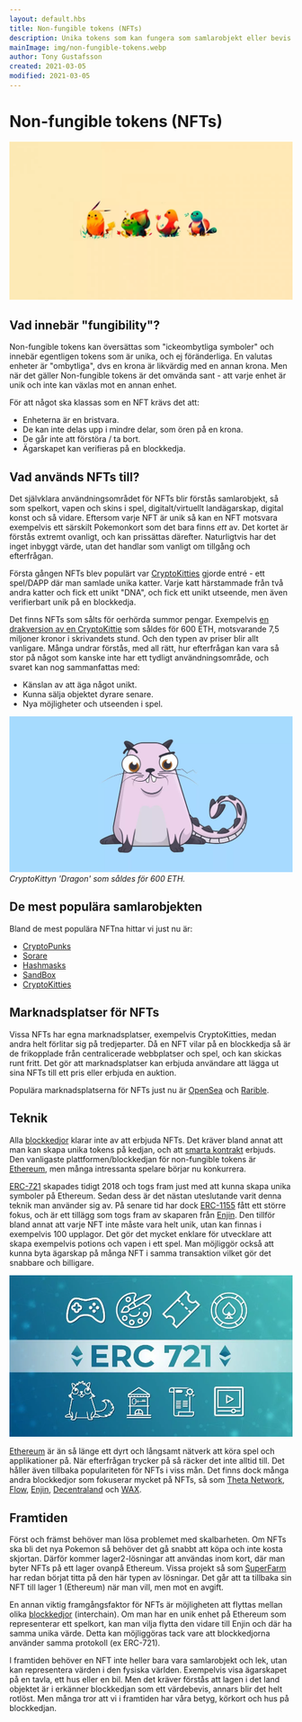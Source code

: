 ```yaml
---
layout: default.hbs
title: Non-fungible tokens (NFTs)
description: Unika tokens som kan fungera som samlarobjekt eller bevis på ägarskap. Exempelvis tillbehör i spel eller ägarbevis på virtuellt land.
mainImage: img/non-fungible-tokens.webp
author: Tony Gustafsson
created: 2021-03-05
modified: 2021-03-05
---
```


# Non-fungible tokens (NFTs)

![Non-fungible tokens (NFTs)](../img/non-fungible-tokens.webp 'Non-fungible tokens (NFTs)')

## Vad innebär "fungibility"?

Non-fungible tokens kan översättas som "ickeombytliga symboler" och innebär egentligen tokens som är unika, och ej föränderliga. En valutas enheter är "ombytliga", dvs en krona är likvärdig med en annan krona. Men när det gäller Non-fungible tokens är det omvända sant - att varje enhet är unik och inte kan växlas mot en annan enhet.

För att något ska klassas som en NFT krävs det att:

-   Enheterna är en bristvara.
-   De kan inte delas upp i mindre delar, som ören på en krona.
-   De går inte att förstöra / ta bort.
-   Ägarskapet kan verifieras på en blockkedja.

## Vad används NFTs till?

Det självklara användningsområdet för NFTs blir förstås samlarobjekt, så som spelkort, vapen och skins i spel, digitalt/virtuellt landägarskap, digital konst och så vidare. Eftersom varje NFT är unik så kan en NFT motsvara exempelvis ett särskilt Pokemonkort som det bara finns _ett_ av. Det kortet är förstås extremt ovanligt, och kan prissättas därefter. Naturligtvis har det inget inbyggt värde, utan det handlar som vanligt om tillgång och efterfrågan.

Första gången NFTs blev populärt var [CryptoKitties](https://www.cryptokitties.co/) gjorde entré - ett spel/DAPP där man samlade unika katter. Varje katt härstammade från två andra katter och fick ett unikt "DNA", och fick ett unikt utseende, men även verifierbart unik på en blockkedja.

Det finns NFTs som sålts för oerhörda summor pengar. Exempelvis [en drakversion av en CryptoKittie](https://www.cryptokitties.co/kitty/896775) som såldes för 600 ETH, motsvarande 7,5 miljoner kronor i skrivandets stund. Och den typen av priser blir allt vanligare. Många undrar förstås, med all rätt, hur efterfrågan kan vara så stor på något som kanske inte har ett tydligt användningsområde, och svaret kan nog sammanfattas med:

-   Känslan av att äga något unikt.
-   Kunna sälja objektet dyrare senare.
-   Nya möjligheter och utseenden i spel.

![Dragon the CryptoKittie](../img/non-fungible-tokens-cryptokitty.webp 'Dragon the CryptoKittie') _CryptoKittyn 'Dragon' som såldes för 600 ETH._

## De mest populära samlarobjekten

Bland de mest populära NFTna hittar vi just nu är:

-   [CryptoPunks](https://www.larvalabs.com/cryptopunks)
-   [Sorare](https://sorare.com/)
-   [Hashmasks](https://www.thehashmasks.com/)
-   [SandBox](https://www.sandbox.game/en/)
-   [CryptoKitties](https://www.cryptokitties.co/)

## Marknadsplatser för NFTs

Vissa NFTs har egna marknadsplatser, exempelvis CryptoKitties, medan andra helt förlitar sig på tredjeparter. Då en NFT vilar på en blockkedja så är de frikopplade från centralicerade webbplatser och spel, och kan skickas runt fritt. Det gör att marknadsplatser kan erbjuda användare att lägga ut sina NFTs till ett pris eller erbjuda en auktion.

Populära marknadsplatserna för NFTs just nu är [OpenSea](https://opensea.io/) och [Rarible](https://rarible.com/).

## Teknik

Alla [blockkedjor](/tekniker/blockkedjor.html) klarar inte av att erbjuda NFTs. Det kräver bland annat att man kan skapa unika tokens på kedjan, och att [smarta kontrakt](/tekniker/smarta-kontrakt.html) erbjuds. Den vanligaste plattformen/blockkedjan för non-fungible tokens är [Ethereum](/kryptovalutor/ethereum.html), men många intressanta spelare börjar nu konkurrera.

[ERC-721](https://eips.ethereum.org/EIPS/eip-721) skapades tidigt 2018 och togs fram just med att kunna skapa unika symboler på Ethereum. Sedan dess är det nästan uteslutande varit denna teknik man använder sig av. På senare tid har dock [ERC-1155](https://eips.ethereum.org/EIPS/eip-1155) fått ett större fokus, och är ett tillägg som togs fram av skaparen från [Enjin](https://enjin.io/). Den tillför bland annat att varje NFT inte måste vara helt unik, utan kan finnas i exempelvis 100 upplagor. Det gör det mycket enklare för utvecklare att skapa exempelvis potions och vapen i ett spel. Man möjliggör också att kunna byta ägarskap på många NFT i samma transaktion vilket gör det snabbare och billigare.

![Usage of NFTs](../img/non-fungible-tokens-usage.webp 'Usage of NFTs')

[Ethereum](/kryptovalutor/ethereum.html) är än så länge ett dyrt och långsamt nätverk att köra spel och applikationer på. När efterfrågan trycker på så räcker det inte alltid till. Det håller även tillbaka populariteten för NFTs i viss mån. Det finns dock många andra blockkedjor som fokuserar mycket på NFTs, så som [Theta Network](https://www.thetatoken.org/), [Flow](https://www.onflow.org/), [Enjin](https://enjin.io/), [Decentraland](https://decentraland.org/) och [WAX](https://on.wax.io/wax-io/).

## Framtiden

Först och främst behöver man lösa problemet med skalbarheten. Om NFTs ska bli det nya Pokemon så behöver det gå snabbt att köpa och inte kosta skjortan. Därför kommer lager2-lösningar att användas inom kort, där man byter NFTs på ett lager ovanpå Ethereum. Vissa projekt så som [SuperFarm](https://www.superfarm.com/) har redan börjat titta på den här typen av lösningar. Det går att ta tillbaka sin NFT till lager 1 (Ethereum) när man vill, men mot en avgift.

En annan viktig framgångsfaktor för NFTs är möjligheten att flyttas mellan olika [blockkedjor](/tekniker/blockkedjor.html) (interchain). Om man har en unik enhet på Ethereum som representerar ett spelkort, kan man vilja flytta den vidare till Enjin och där ha samma unika värde. Detta kan möjliggöras tack vare att blockkedjorna använder samma protokoll (ex ERC-721).

I framtiden behöver en NFT inte heller bara vara samlarobjekt och lek, utan kan representera värden i den fysiska världen. Exempelvis visa ägarskapet på en tavla, ett hus eller en bil. Men det kräver förstås att lagen i det land objektet är i erkänner blockkedjan som ett värdebevis, annars blir det helt rotlöst. Men många tror att vi i framtiden har våra betyg, körkort och hus på blockkedjan.
